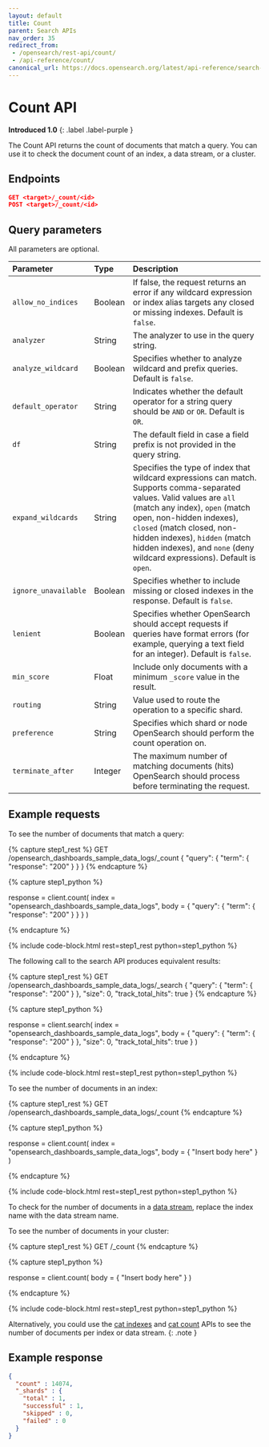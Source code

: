 ```yaml
---
layout: default
title: Count
parent: Search APIs
nav_order: 35
redirect_from:
 - /opensearch/rest-api/count/
 - /api-reference/count/
canonical_url: https://docs.opensearch.org/latest/api-reference/search-apis/count/
---
```


# Count API
**Introduced 1.0**
{: .label .label-purple }

The Count API returns the count of documents that match a query. You can use it to check the document count of an index, a data stream, or a cluster.


## Endpoints

```json
GET <target>/_count/<id>
POST <target>/_count/<id>
```


## Query parameters

All parameters are optional.

Parameter | Type | Description
:--- | :--- | :---
`allow_no_indices` | Boolean | If false, the request returns an error if any wildcard expression or index alias targets any closed or missing indexes. Default is `false`.
`analyzer` | String | The analyzer to use in the query string.
`analyze_wildcard` | Boolean | Specifies whether to analyze wildcard and prefix queries. Default is `false`.
`default_operator` | String | Indicates whether the default operator for a string query should be `AND` or `OR`. Default is `OR`.
`df` | String | The default field in case a field prefix is not provided in the query string.
`expand_wildcards` | String | Specifies the type of index that wildcard expressions can match. Supports comma-separated values. Valid values are `all` (match any index), `open` (match open, non-hidden indexes), `closed` (match closed, non-hidden indexes), `hidden` (match hidden indexes), and `none` (deny wildcard expressions). Default is `open`.
`ignore_unavailable` | Boolean | Specifies whether to include missing or closed indexes in the response. Default is `false`.
`lenient` | Boolean | Specifies whether OpenSearch should accept requests if queries have format errors (for example, querying a text field for an integer). Default is `false`.
`min_score` | Float |	Include only documents with a minimum `_score` value in the result.
`routing` | String | Value used to route the operation to a specific shard.
`preference` | String | Specifies which shard or node OpenSearch should perform the count operation on.
`terminate_after` | Integer | The maximum number of matching documents (hits) OpenSearch should process before terminating the request.

## Example requests
To see the number of documents that match a query:

<!-- spec_insert_start
component: example_code
rest: GET /opensearch_dashboards_sample_data_logs/_count
body: |
{
  "query": {
    "term": {
      "response": "200"
    }
  }
}
-->
{% capture step1_rest %}
GET /opensearch_dashboards_sample_data_logs/_count
{
  "query": {
    "term": {
      "response": "200"
    }
  }
}
{% endcapture %}

{% capture step1_python %}


response = client.count(
  index = "opensearch_dashboards_sample_data_logs",
  body =   {
    "query": {
      "term": {
        "response": "200"
      }
    }
  }
)

{% endcapture %}

{% include code-block.html
    rest=step1_rest
    python=step1_python %}
<!-- spec_insert_end -->

The following call to the search API produces equivalent results:

<!-- spec_insert_start
component: example_code
rest: GET /opensearch_dashboards_sample_data_logs/_search
body: |
{
  "query": {
    "term": {
      "response": "200"
    }
  },
  "size": 0,
  "track_total_hits": true
}
-->
{% capture step1_rest %}
GET /opensearch_dashboards_sample_data_logs/_search
{
  "query": {
    "term": {
      "response": "200"
    }
  },
  "size": 0,
  "track_total_hits": true
}
{% endcapture %}

{% capture step1_python %}


response = client.search(
  index = "opensearch_dashboards_sample_data_logs",
  body =   {
    "query": {
      "term": {
        "response": "200"
      }
    },
    "size": 0,
    "track_total_hits": true
  }
)

{% endcapture %}

{% include code-block.html
    rest=step1_rest
    python=step1_python %}
<!-- spec_insert_end -->

To see the number of documents in an index:

<!-- spec_insert_start
component: example_code
rest: GET /opensearch_dashboards_sample_data_logs/_count
-->
{% capture step1_rest %}
GET /opensearch_dashboards_sample_data_logs/_count
{% endcapture %}

{% capture step1_python %}


response = client.count(
  index = "opensearch_dashboards_sample_data_logs",
  body = { "Insert body here" }
)

{% endcapture %}

{% include code-block.html
    rest=step1_rest
    python=step1_python %}
<!-- spec_insert_end -->

To check for the number of documents in a [data stream]({{site.url}}{{site.baseurl}}/opensearch/data-streams/), replace the index name with the data stream name.

To see the number of documents in your cluster:

<!-- spec_insert_start
component: example_code
rest: GET /_count
-->
{% capture step1_rest %}
GET /_count
{% endcapture %}

{% capture step1_python %}


response = client.count(
  body = { "Insert body here" }
)

{% endcapture %}

{% include code-block.html
    rest=step1_rest
    python=step1_python %}
<!-- spec_insert_end -->

Alternatively, you could use the [cat indexes]({{site.url}}{{site.baseurl}}/api-reference/cat/cat-indices/) and [cat count]({{site.url}}{{site.baseurl}}/api-reference/cat/cat-count/) APIs to see the number of documents per index or data stream.
{: .note }

## Example response

```json
{
  "count" : 14074,
  "_shards" : {
    "total" : 1,
    "successful" : 1,
    "skipped" : 0,
    "failed" : 0
  }
}
```
